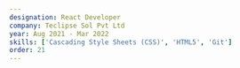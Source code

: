 ```yaml
---
designation: React Developer
company: Teclipse Sol Pvt Ltd
year: Aug 2021 - Mar 2022
skills: ['Cascading Style Sheets (CSS)', 'HTML5', 'Git']
order: 21
---
```

